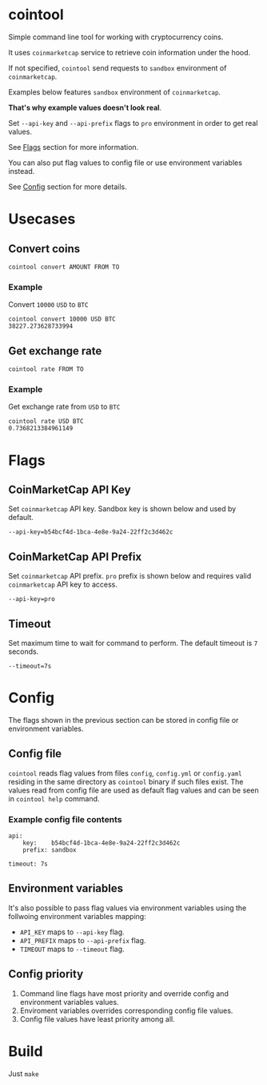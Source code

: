 # cointool
Simple command line tool for working with cryptocurrency coins.

It uses `coinmarketcap` service to retrieve coin information under the hood.

If not specified, `cointool` send requests to `sandbox` environment of `coinmarketcap`.

Examples below features `sandbox` environment of `coinmarketcap`.

**That's why example values doesn't look real**.

Set `--api-key` and `--api-prefix` flags to `pro` environment in order to get real values.

See [Flags](https://github.com/vdrpkv/cointool/tree/main#flags) section for more information.

You can also put flag values to config file or use environment variables instead.

See [Config](https://github.com/vdrpkv/cointool/tree/main#config) section for more details.

# Usecases

## Convert coins
```
cointool convert AMOUNT FROM TO
```

### Example

Convert `10000` `USD` to `BTC`
```
cointool convert 10000 USD BTC
38227.273628733994
```


## Get exchange rate
```
cointool rate FROM TO
```

### Example

Get exchange rate from `USD` to `BTC`
```
cointool rate USD BTC
0.7368213384961149
```

# Flags

## CoinMarketCap API Key
Set `coinmarketcap` API key. Sandbox key is shown below and used by default.
```
--api-key=b54bcf4d-1bca-4e8e-9a24-22ff2c3d462c
```

## CoinMarketCap API Prefix
Set `coinmarketcap` API prefix. `pro` prefix is shown below and requires valid `coinmarketcap` API key to access.
```
--api-key=pro
```

## Timeout
Set maximum time to wait for command to perform. The default timeout is `7` seconds.
```
--timeout=7s
```

# Config

The flags shown in the previous section can be stored in config file or environment variables.

## Config file

`cointool` reads flag values from files `config`, `config.yml` or `config.yaml` residing in the same directory as `cointool` binary if such files exist. The values read from config file are used as default flag values and can be seen in `cointool help` command.

### Example config file contents
```
api:
    key:    b54bcf4d-1bca-4e8e-9a24-22ff2c3d462c
    prefix: sandbox

timeout: 7s
```

## Environment variables

It's also possible to pass flag values via environment variables using the follwoing environment variables mapping:

* `API_KEY` maps to `--api-key` flag.
* `API_PREFIX` maps to `--api-prefix` flag.
* `TIMEOUT` maps to `--timeout` flag.

## Config priority

1. Command line flags have most priority and override config and environment variables values.
2. Enviroment variables overrides corresponding config file values.
3. Config file values have least priority among all.

# Build

Just `make`
